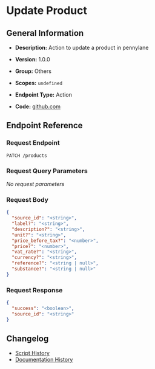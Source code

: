 <!-- BEGIN GENERATED CONTENT -->
# Update Product

## General Information

- **Description:** Action to update a product in pennylane

- **Version:** 1.0.0
- **Group:** Others
- **Scopes:** `undefined`
- **Endpoint Type:** Action
- **Code:** [github.com](https://github.com/NangoHQ/integration-templates/tree/main/integrations/pennylane/actions/update-product.ts)


## Endpoint Reference

### Request Endpoint

`PATCH /products`

### Request Query Parameters

_No request parameters_

### Request Body

```json
{
  "source_id": "<string>",
  "label?": "<string>",
  "description?": "<string>",
  "unit?": "<string>",
  "price_before_tax?": "<number>",
  "price?": "<number>",
  "vat_rate?": "<string>",
  "currency?": "<string>",
  "reference?": "<string | null>",
  "substance?": "<string | null>"
}
```

### Request Response

```json
{
  "success": "<boolean>",
  "source_id": "<string>"
}
```

## Changelog

- [Script History](https://github.com/NangoHQ/integration-templates/commits/main/integrations/pennylane/actions/update-product.ts)
- [Documentation History](https://github.com/NangoHQ/integration-templates/commits/main/integrations/pennylane/actions/update-product.md)

<!-- END  GENERATED CONTENT -->

